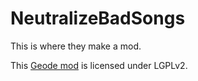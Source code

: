 # NeutralizeBadSongs
This is where they make a mod.

This [Geode mod](https://geode-sdk.org) is licensed under LGPLv2.